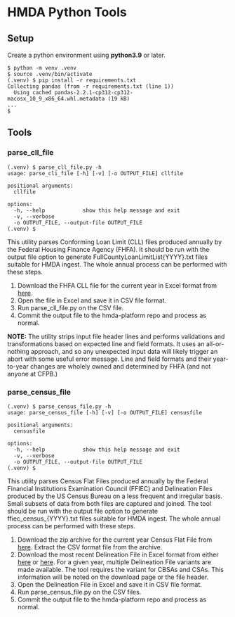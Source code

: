 # HMDA Python Tools

## Setup

Create a python environment using **python3.9** or later.

```
$ python -m venv .venv
$ source .venv/bin/activate
(.venv) $ pip install -r requirements.txt
Collecting pandas (from -r requirements.txt (line 1))
  Using cached pandas-2.2.1-cp312-cp312-macosx_10_9_x86_64.whl.metadata (19 kB)
...
$
```
## Tools

### parse_cll_file

```
(.venv) $ parse_cll_file.py -h
usage: parse_cli_file [-h] [-v] [-o OUTPUT_FILE] cllfile

positional arguments:
  cllfile

options:
  -h, --help            show this help message and exit
  -v, --verbose
  -o OUTPUT_FILE, --output-file OUTPUT_FILE
(.venv) $ 
```

This utility parses Conforming Loan Limit (CLL) files produced annually by the Federal Housing Finance Agency (FHFA). It should be run with the output file option to generate FullCountyLoanLimitList{YYYY}.txt files suitable for HMDA ingest. The whole annual process can be performed with these steps.

1. Download the FHFA CLL file for the current year in Excel format from [here](https://www.fhfa.gov/data/conforming-loan-limit-cll-values).
1. Open the file in Excel and save it in CSV file format.
1. Run parse_cll_file.py on the CSV file.
1. Commit the output file to the hmda-platform repo and process as normal.

**NOTE:** The utility strips input file header lines and performs validations and transformations based on expected line and field formats. It uses an all-or-nothing approach, and so any unexpected input data will likely trigger an abort with some useful error message. Line and field formats and their year-to-year changes are wholely owned and determined by FHFA (and not anyone at CFPB.)

### parse_census_file

```
(.venv) $ parse_census_file.py -h
usage: parse_census_file [-h] [-v] [-o OUTPUT_FILE] censusfile

positional arguments:
  censusfile

options:
  -h, --help            show this help message and exit
  -v, --verbose
  -o OUTPUT_FILE, --output-file OUTPUT_FILE
(.venv) $
```

This utility parses Census Flat Files produced annually by the Federal Financial Institutions Examination Council (FFIEC) and Delineation Files produced by the US Census Bureau on a less frequent and irregular basis. Small subsets of data from both files are captured and joined. The tool should be run with the output file option to generate ffiec_census_{YYYY}.txt files suitable for HMDA ingest. The whole annual process can be performed with these steps.

1. Download the zip archive for the current year Census Flat File from [here](https://www.ffiec.gov/censusapp.htm). Extract the CSV format file from the archive.
1. Download the most recent Delineation File in Excel format from either [here](https://www.census.gov/geographies/reference-files/time-series/demo/metro-micro/delineation-files.html) or [here](https://www2.census.gov/programs-surveys/metro-micro/geographies/reference-files/). For a given year, multiple Delineation File variants are made available. The tool requires the variant for CBSAs and CSAs. This information will be noted on the download page or the file header.
1. Open the Delineation File in Excel and save it in CSV file format.
1. Run parse_census_file.py on the CSV files.
1. Commit the output file to the hmda-platform repo and process as normal.

